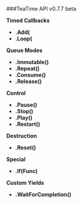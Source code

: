
###TeaTime API v0.7.7 beta

**Timed Callbacks**
- **.Add(**
- **.Loop(**

**Queue Modes**
- **.Immutable()**
- **.Repeat()**
- **.Consume()**
- **.Release()**

**Control**
- **.Pause()**
- **.Stop()**
- **.Play()**
- **.Restart()**

**Destruction**
- **.Reset()**

**Special**
- **.If(Func<bool>)**

**Custom Yields**
- **.WaitForCompletion()**
